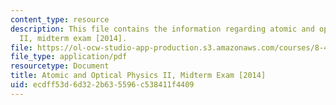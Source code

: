 ```yaml
---
content_type: resource
description: This file contains the information regarding atomic and optical physics
  II, midterm exam [2014].
file: https://ol-ocw-studio-app-production.s3.amazonaws.com/courses/8-421-atomic-and-optical-physics-i-spring-2014/ecdff53d6d322b635596c538411f4409_MIT8_421S14_midterm2014.pdf
file_type: application/pdf
resourcetype: Document
title: Atomic and Optical Physics II, Midterm Exam [2014]
uid: ecdff53d-6d32-2b63-5596-c538411f4409
---
```

